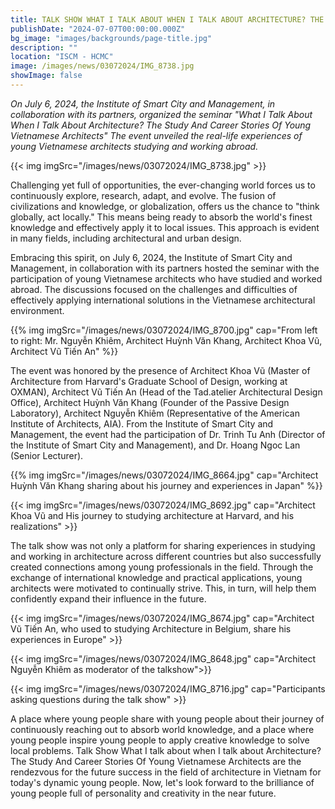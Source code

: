 ```yaml
---
title: TALK SHOW WHAT I TALK ABOUT WHEN I TALK ABOUT ARCHITECTURE? THE STUDY AND CAREER STORIES OF YOUNG VIETNAMESE ARCHITECTS
publishDate: "2024-07-07T00:00:00.000Z"
bg_image: "images/backgrounds/page-title.jpg"
description: ""
location: "ISCM - HCMC"
image: /images/news/03072024/IMG_8738.jpg
showImage: false
---
```


_On July 6, 2024, the Institute of Smart City and Management, in collaboration with its partners, organized the seminar "What I Talk About When I Talk About Architecture? The Study And Career Stories Of Young Vietnamese Architects" The event unveiled the real-life experiences of young Vietnamese architects studying and working abroad._

{{< img imgSrc="/images/news/03072024/IMG_8738.jpg" >}}

Challenging yet full of opportunities, the ever-changing world forces us to continuously explore, research, adapt, and evolve. The fusion of civilizations and knowledge, or globalization, offers us the chance to "think globally, act locally." This means being ready to absorb the world's finest knowledge and effectively apply it to local issues. This approach is evident in many fields, including architectural and urban design.

Embracing this spirit, on July 6, 2024, the Institute of Smart City and Management, in collaboration with its partners hosted the seminar with the participation of young Vietnamese architects who have studied and worked abroad. The discussions focused on the challenges and difficulties of effectively applying international solutions in the Vietnamese architectural environment.

{{% img imgSrc="/images/news/03072024/IMG_8700.jpg" cap="From left to right: Mr. Nguyễn Khiêm, Architect Huỳnh Văn Khang, Architect Khoa Vũ, Architect Vũ Tiến An" %}}

The event was honored by the presence of Architect Khoa Vũ (Master of Architecture from  Harvard's Graduate School of Design, working at OXMAN), Architect Vũ Tiến An (Head of the Tad.atelier Architectural Design Office), Architect Huỳnh Văn Khang (Founder of the Passive Design Laboratory), Architect Nguyễn Khiêm (Representative of the American Institute of Architects, AIA). From the Institute of Smart City and Management, the event had the participation of Dr. Trinh Tu Anh (Director of the Institute of Smart City and Management), and Dr. Hoang Ngoc Lan (Senior Lecturer).

{{% img imgSrc="/images/news/03072024/IMG_8664.jpg" cap="Architect Huỳnh Văn Khang sharing about his journey and experiences in Japan" %}}

{{< img imgSrc="/images/news/03072024/IMG_8692.jpg" cap="Architect Khoa Vũ and His journey to studying architecture at Harvard, and his realizations" >}}

The talk show was not only a platform for sharing experiences in studying and working in architecture across different countries but also successfully created connections among young professionals in the field. Through the exchange of international knowledge and practical applications, young architects were motivated to continually strive. This, in turn, will help them confidently expand their influence in the future.

{{< img imgSrc="/images/news/03072024/IMG_8674.jpg" cap="Architect Vũ Tiến An, who used to  studying Architecture in Belgium, share his experiences in Europe" >}}

{{< img imgSrc="/images/news/03072024/IMG_8648.jpg" cap="Architect Nguyễn Khiêm as moderator of the talkshow">}}

{{< img imgSrc="/images/news/03072024/IMG_8716.jpg" cap="Participants asking questions during the talk show" >}}

A place where young people share with young people about their journey of continuously reaching out to absorb world knowledge, and a place where young people inspire young people to apply creative knowledge to solve local problems. Talk Show What I talk about when I talk about Architecture? The Study And Career Stories Of Young Vietnamese Architects are the rendezvous for the future success in the field of architecture in Vietnam for today's dynamic young people. Now, let's look forward to the brilliance of young people full of personality and creativity in the near future.
